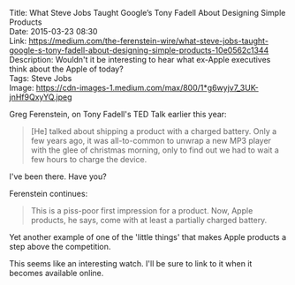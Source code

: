 Title: What Steve Jobs Taught Google’s Tony Fadell About Designing Simple Products  
Date: 2015-03-23 08:30  
Link: https://medium.com/the-ferenstein-wire/what-steve-jobs-taught-google-s-tony-fadell-about-designing-simple-products-10e0562c1344  
Description: Wouldn't it be interesting to hear what ex-Apple executives think about the Apple of today?  
Tags: Steve Jobs  
Image: https://cdn-images-1.medium.com/max/800/1*g6wyjv7_3UK-jnHf9QxyYQ.jpeg  

Greg Ferenstein, on Tony Fadell's TED Talk earlier this year:

> [He] talked about shipping a product with a charged battery. Only a few years ago, it was all-to-common to unwrap a new MP3 player with the glee of christmas morning, only to find out we had to wait a few hours to charge the device.

I've been there. Have you?

Ferenstein continues:

> This is a piss-poor first impression for a product. Now, Apple products, he says, come with at least a partially charged battery. 

Yet another example of one of the 'little things' that makes Apple products a step above the competition. 

This seems like an interesting watch. I'll be sure to link to it when it becomes available online.